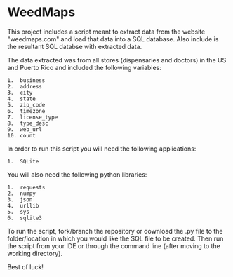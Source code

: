 # WeedMaps
This project includes a script meant to extract data from the website "weedmaps.com" and load that data into a SQL database. Also include is the resultant SQL databse with extracted data.

The data extracted was from all stores (dispensaries and doctors) in the US and Puerto Rico and included the following variables:

    1.  business
    2.  address
    3.  city
    4.  state
    5.  zip_code
    6.  timezone
    7.  license_type
    8.  type_desc
    9.  web_url
    10. count

In order to run this script you will need the following applications:

    1.  SQLite
   
You will also need the following python libraries:
    
    1.  requests
    2.  numpy
    3.  json
    4.  urllib
    5.  sys
    6.  sqlite3

To run the script, fork/branch the repository or download the .py file to the folder/location in which you would like the SQL file to be created. Then run the script from your IDE or through the command line (after moving to the working directory). 

Best of luck!
